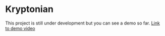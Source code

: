 # Kryptonian

This project is still under development but you can see a demo so far.
[Link to demo video]()
